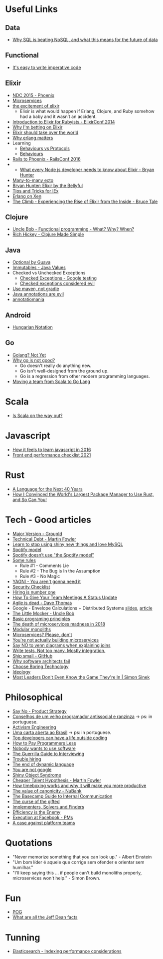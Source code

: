 # Useful Links

## Data
 - [Why SQL is beating NoSQL, and what this means for the future of data](https://blog.timescale.com/why-sql-beating-nosql-what-this-means-for-future-of-data-time-series-database-348b777b847a)

## Functional
 - [It's easy to write imperative code](http://staltz.com/its-easy-to-write-imperative.html)

## Elixir
 - [NDC 2015 - Phoenix](http://www.chrismccord.com/blog/2015/06/26/ndc-oslo-2015-phoenix-a-framework-for-the-modern-web/)
 - [Microservices](http://blog.plataformatec.com.br/2015/06/elixir-in-times-of-microservices/)
 - [the excitement of elixir](http://devintorr.es/blog/2013/01/22/the-excitement-of-elixir/)
   - Elixir is what would happen if Erlang, Clojure, and Ruby somehow had a baby and it wasn’t an accident.
 - [Introduction to Elixir for Rubyists - ElixirConf 2014](https://www.youtube.com/watch?v=XbD1Emhm31w&list=PLE7tQUdRKcyakbmyFcmznq2iNtL80mCsT&index=16)
 - [Why I'm betting on Elixir](https://medium.com/@kenmazaika/why-im-betting-on-elixir-7c8f847b58#.q3ddy5n32)
 - [Elixir should take over the world](https://www.youtube.com/watch?v=X25xOhntr6s)
 - [Why erlang matters](https://sameroom.io/blog/why-erlang-matters/)
 - Learning
   - [Behaviours vs Protocols](https://www.djm.org.uk/posts/elixir-behaviours-vs-protocols-what-is-the-difference/)
   - [Behaviours](https://www.djm.org.uk/posts/elixir-behaviours-vs-protocols-what-is-the-difference/) 
 - [Rails to Phoenix - RailsConf 2016](https://www.youtube.com/watch?v=OxhTQdcieQE)
 - * [What every Node js developer needs to know about Elixir - Bryan Hunter](https://www.youtube.com/watch?v=q8wueg2hswA)
 - [Many-to-many ecto](http://blog.roundingpegs.com/an-example-of-many-to-many-associations-in-ecto-and-phoenix/)
 - [Bryan Hunter: Elixir by the Bellyful](https://www.youtube.com/watch?time_continue=1119&v=iswld-Rpi_g)
 - [Tips and Tricks for IEx](https://blog.echobind.com/tips-and-tricks-for-iex-161d0049cfcd)
 - [Erlang on Xen](http://zerg.erlangonxen.org/)
 - [The Climb - Experiencing the Rise of Elixir from the Inside - Bruce Tale](https://www.youtube.com/watch?v=9lkO-kgxoiY)
 
## Clojure
 - [Uncle Bob - Functional programming - What? Why? When?](https://www.youtube.com/watch?v=7Zlp9rKHGD4)
 - [Rich Hickey - Clojure Made Simple](https://www.youtube.com/watch?v=VSdnJDO-xdg)

## Java
 - [Optional by Guava](https://github.com/google/guava/wiki/UsingAndAvoidingNullExplained)
 - [Immutables - Java Values](http://immutables.github.io/)
 - Checked vs Unchecked Exceptions
    - [Checked Exceptions - Google testing](http://googletesting.blogspot.com.br/2009/09/checked-exceptions-i-love-you-but-you.html)
    - [Checked exceptions considered evil](https://medium.com/@eob/checked-exceptions-considered-evil-f7d07e051fa6#.btctx1wye)
 - [Use maven, not gradle](https://rule1.quora.com/Use-Maven-Not-Gradle)
 - [Java annotations are evil](http://www.yegor256.com/2016/04/12/java-annotations-are-evil.html)
 - [annotatiomania](http://www.annotatiomania.com/)

## Android
 - [Hungarian Notation](http://jakewharton.com/just-say-no-to-hungarian-notation/)

## Go
 - [Golang? Not Yet](https://rule1.quora.com/Golang-Not-yet)
 - [Why go is not good?](http://yager.io/programming/go.html)
   - Go doesn't really do anything new. 
   - Go isn't well-designed from the ground up. 
   - Go is a regression from other modern programming languages.
 - [Moving a team from Scala to Go Lang](http://jimplush.com/talk/2015/12/19/moving-a-team-from-scala-to-golang/)
   
# Scala
 - [Is Scala on the way out?](https://www.linkedin.com/pulse/scala-way-out-owen-rubel)

# Javascript
 - [How it feels to learn javascript in 2016](https://hackernoon.com/how-it-feels-to-learn-javascript-in-2016-d3a717dd577f#.nis46p6at)
 - [Front end performance checklist 2021](https://www.smashingmagazine.com/2021/01/front-end-performance-2021-free-pdf-checklist/)

# Rust
  - [A Language for the Next 40 Years](https://www.youtube.com/watch?v=A3AdN7U24iU)
  - [How I Convinced the World's Largest Package Manager to Use Rust, and So Can You!](https://www.youtube.com/watch?v=GCsxYAxw3JQ&amp)
  
# Tech - Good articles
 - [Major Version - GroupId](http://jakewharton.com/java-interoperability-policy-for-major-version-updates/)
 - [Technical Debt - Martin Fowler](http://martinfowler.com/bliki/TechnicalDebtQuadrant.html)
 - [Learn to stop using shiny new things and love MySQL](https://engineering.pinterest.com/blog/learn-stop-using-shiny-new-things-and-love-mysql)
 - [Spotify model](https://labs.spotify.com/2014/03/27/spotify-engineering-culture-part-1/)
 - [Spotify doesn’t use "the Spotify model"](https://www.jeremiahlee.com/posts/failed-squad-goals/)
 - [Some rules](https://rule1.quora.com/The-Rules)
   - Rule #1 - Comments Lie
   - Rule #2 - The Bug is In the Assumption
   - Rule #3 - No Magic
 - [YAGNI - You aren't gonna need it](http://martinfowler.com/bliki/Yagni.html)
 - [Security Checklist](https://securitychecklist.org/)
 - [Hiring is number one](http://algeri-wong.com/yishan/engineering-management-hiring.html)
 - [How To Give Your Team Meetings A Status Update](https://blog.trello.com/give-team-meetings-status-update/?utm_source=newsletter&utm_medium=email&utm_campaign=MayNewsletter2)
 - [Agile is dead - Dave Thomas](https://www.youtube.com/watch?v=a-BOSpxYJ9M)
 - Google - Envelope Calculations + Distributed Systems [slides](http://www.cs.cornell.edu/projects/ladis2009/talks/dean-keynote-ladis2009.pdf), [article](http://highscalability.com/blog/2011/1/26/google-pro-tip-use-back-of-the-envelope-calculations-to-choo.html)
 - [The Little Mocker - Uncle Bob](https://8thlight.com/blog/uncle-bob/2014/05/14/TheLittleMocker.html)
 - [Basic programing principles](http://www.makeuseof.com/tag/basic-programming-principles/)
 - [The death of microservices madness in 2018](http://www.dwmkerr.com/the-death-of-microservice-madness-in-2018/)
 - [Modular monoliths](https://www.youtube.com/watch?v=kbKxmEeuvc4)
 - [Microservices? Please, don't](https://dzone.com/articles/microservices-please-dont)
 - [You're not actually building microservices](https://www.simplethread.com/youre-not-actually-building-microservices/)
 - [Say NO to venn diagrams when explaining joins](https://blog.jooq.org/2016/07/05/say-no-to-venn-diagrams-when-explaining-joins/)
 - [Write tests. Not too many. Mostly integration.](https://kentcdodds.com/blog/write-tests)
 - [Ship small - GitHub](https://dev.to/mscccc/how-we-use-ship-small-to-rapidly-build-new-features-at-github-5cl9)
 - [Why software architects fail](https://youtu.be/AkYDsiRVqno)
 - [Choose Boring Technology](https://mcfunley.com/choose-boring-technology)
 - [Ideology](https://www.destroyallsoftware.com/talks/ideology)
 - [Most Leaders Don't Even Know the Game They're In | Simon Sinek](https://www.youtube.com/watch?v=RyTQ5-SQYTo)

# Philosophical
 - [Say No - Product Strategy](http://www.productstrategymeanssayingno.com/)
 - [Conselhos de um velho programador antissocial e ranzinza](https://medium.com/brasil/conselhos-de-um-velho-programador-antissocial-e-ranzinza-3b32f7ba4561#.rofq6w922) -> ps: in portuguese.
 - [Activism Engineering](http://matthewbischoff.com/activist-engineering/)
 - [Uma carta aberta ao Brasil](http://markmanson.net/brazil_pt) -> ps: in portuguese.
 - [Top developers can have a life outside coding](http://www.belenalbeza.com/top-developers-can-have-a-life-outside-coding/?utm_content=buffer8d663&utm_medium=social&utm_source=facebook.com&utm_campaign=buffer)
 - [How to Pay Programmers Less](http://www.yegor256.com/2016/12/06/how-to-pay-programmers-less.html)
 - [Nobody wants to use software](https://medium.freecodecamp.com/nobody-wants-to-use-software-a75643bee654#.uzvcfmjji)
 - [The Guerrilla Guide to Interviewing](https://www.joelonsoftware.com/2006/10/25/the-guerrilla-guide-to-interviewing-version-30/)
 - [Trouble hiring](https://hiringengineersbook.com/post/trouble-hiring/)
 - [The end of dynamic language](http://elbenshira.com/blog/the-end-of-dynamic-languages/)
 - [You are not google](https://blog.bradfieldcs.com/you-are-not-google-84912cf44afb)
 - [Shiny Object Syndrome](https://personalexcellence.co/blog/shiny-object-syndrome/)
 - [Cheaper Talent Hypothesis - Martin Fowler](https://martinfowler.com/bliki/CheaperTalentHypothesis.html)
 - [How timeboxing works and why it will make you more productive](https://hbr.org/2018/12/how-timeboxing-works-and-why-it-will-make-you-more-productive)
 - [The value of canonicity - NuBank](https://building.nubank.com.br/the-value-of-canonicity/)
 - [The Basecamp Guide to Internal Communication](https://basecamp.com/guides/how-we-communicate)
 - [The curse of the gifted](https://lwn.net/2000/0824/a/esr-sharing.php3)
 - [Implementers, Solvers and Finders](https://rkoutnik.com/2016/04/21/implementers-solvers-and-finders.html)
 - [Efficiency is the Enemy](https://fs.blog/2021/05/slack/)
 - [Execution at Facebook - PMs](https://productlife.to/p/-execution-at-facebook)
 - [A case against platform teams](https://kislayverma.com/organizations/a-case-against-platform-teams/)

# Quotations
 - "Never memorize something that you can look up." - Albert Einstein
 - "Um bom líder é aquele que corrige sem ofender e orientar sem humilhar."
 - "I'll keep saying this ... if people can't build monoliths properly, microservices won't help." - Simon Brown.
 
# Fun
 - [POG](http://pt.slideshare.net/josenaldomatos/programao-orientada-a-gambiarra-30097904/26)
 - [What are all the Jeff Dean facts](https://www.quora.com/What-are-all-the-Jeff-Dean-facts)

# Tunning
 - [Elasticsearch - Indexing performance considerations](https://www.elastic.co/blog/performance-considerations-elasticsearch-indexing)
